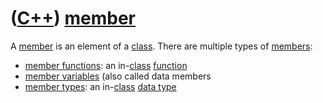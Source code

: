 # ([C++](Cpp.md)) [member](CppMember.md)

A [member](CppMember.md) is an element of a [class](CppClass.md).
There are multiple types of [members](CppMember.md):

 * [member functions](CppMemberFunction.md): an in-[class](CppClass.md) [function](CppFunction.md)
 * [member variables](CppMemberVariable.md) (also called data members
 * [member types](CppMemberType.md): an in-[class](CppClass.md) [data type](CppDataType.md)
